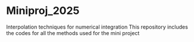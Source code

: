 # Miniproj_2025
Interpolation techniques for numerical integration
This repository includes the codes for all the methods used for the mini project
